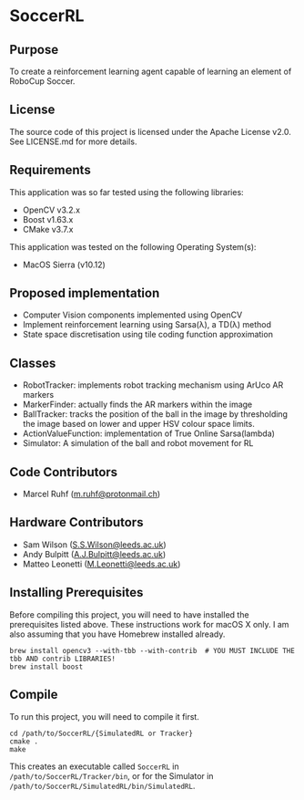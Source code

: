 # SoccerRL

## Purpose

To create a reinforcement learning agent capable of learning an element of RoboCup Soccer.

## License

The source code of this project is licensed under the Apache License v2.0.
See LICENSE.md for more details.

## Requirements

This application was so far tested using the following libraries:
* OpenCV v3.2.x
* Boost v1.63.x
* CMake v3.7.x

This application was tested on the following Operating System(s):
* MacOS Sierra (v10.12)

## Proposed implementation

* Computer Vision components implemented using OpenCV
* Implement reinforcement learning using Sarsa(&#955;), a TD(&#955;) method
* State space discretisation using tile coding function approximation

## Classes

* RobotTracker: implements robot tracking mechanism using ArUco AR markers
* MarkerFinder: actually finds the AR markers within the image
* BallTracker: tracks the position of the ball in the image by thresholding the image based on lower and upper HSV colour space limits.
* ActionValueFunction: implementation of True Online Sarsa(lambda)
* Simulator: A simulation of the ball and robot movement for RL

## Code Contributors

* Marcel Ruhf (m.ruhf@protonmail.ch)

## Hardware Contributors

* Sam Wilson (S.S.Wilson@leeds.ac.uk)
* Andy Bulpitt (A.J.Bulpitt@leeds.ac.uk)
* Matteo Leonetti (M.Leonetti@leeds.ac.uk)

## Installing Prerequisites

Before compiling this project, you will need to have installed the prerequisites listed above. These instructions work for macOS X only. I am also assuming that you have Homebrew installed already.

```shell
brew install opencv3 --with-tbb --with-contrib  # YOU MUST INCLUDE THE tbb AND contrib LIBRARIES!
brew install boost
```

## Compile

To run this project, you will need to compile it first.

```shell
cd /path/to/SoccerRL/{SimulatedRL or Tracker}
cmake .
make
```

This creates an executable called ```SoccerRL``` in ```/path/to/SoccerRL/Tracker/bin```, or for the Simulator in ```/path/to/SoccerRL/SimulatedRL/bin/SimulatedRL```.

